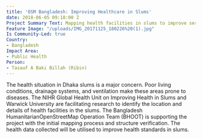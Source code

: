 ```yaml
---
title: 'OSM Bangladesh: Improving Healthcare in Slums'
date: 2018-06-05 09:18:00 Z
Project Summary Text: Mapping health facilities in slums to improve services
Feature Image: "/uploads/IMG_20171125_180226%20(1).jpg"
Is Community-Led: true
Country:
- Bangladesh
Impact Area:
- Public Health
Person:
- Tasauf A Baki Billah (Ribin)
---
```


The health situation in Dhaka slums is a major concern. Poor living conditions, drainage systems, and ventilation make these areas prone to diseases. The NIHR Global Health Unit on Improving Health in Slums and Warwick University are facilitating research to identify the location and details of health facilities in the slums. The Bangladesh HumanitarianOpenStreetMap Operation Team (BHOOT) is supporting the project with the initial mapping process and structure verification. The health data collected will be utilised to improve health standards in slums. 